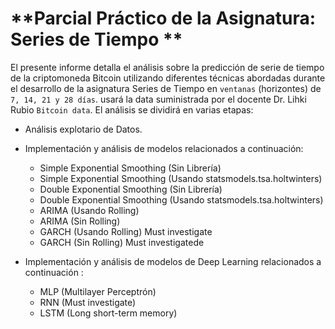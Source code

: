 # **Parcial Práctico de la Asignatura: Series de Tiempo ** 


El presente informe detalla el análisis sobre la predicción de serie de tiempo de la criptomoneda Bitcoin utilizando diferentes técnicas abordadas durante el desarrollo de la asignatura Series de Tiempo en `ventanas` (horizontes) de `7, 14, 21 y 28 días`. usará la data suministrada por el docente Dr. Lihki Rubio `Bitcoin data`. El análisis se dividirá en varias etapas:

* Análisis explotario de Datos.

* Implementación y análisis de modelos relacionados a continuación: 

    * Simple Exponential Smoothing (Sin Librería)
    * Simple Exponential Smoothing (Usando statsmodels.tsa.holtwinters) 
    * Double Exponential Smoothing (Sin Librería)
    * Double Exponential Smoothing (Usando statsmodels.tsa.holtwinters)
    * ARIMA (Usando Rolling)
    * ARIMA (Sin Rolling)
    * GARCH (Usando Rolling) Must investigate
    * GARCH (Sin Rolling) Must investigatede 

* Implementación y análisis de modelos de Deep Learning relacionados a continuación : 
    *  MLP (Multilayer Perceptrón)
    * RNN (Must investigate)
    * LSTM (Long short-term memory)
